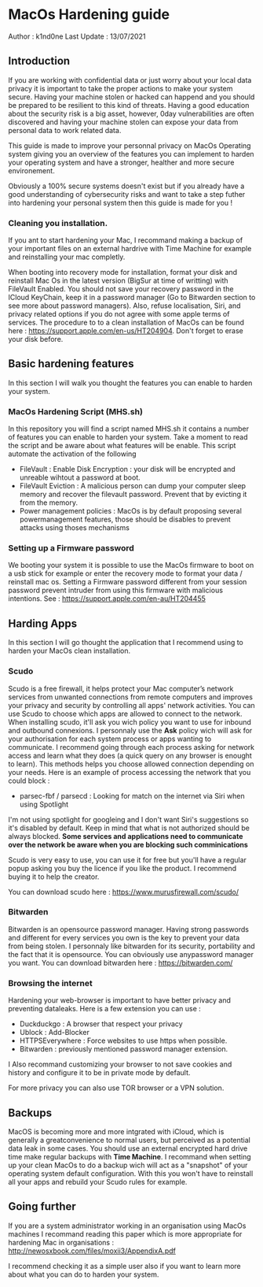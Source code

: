 # MacOs Hardening guide

Author : k1nd0ne
Last Update : 13/07/2021

## Introduction
If you are working with confidential data or just worry about your local data privacy it is important to take the proper actions to make your system secure.
Having your machine stolen or hacked can happend and you should be prepared to be resilient to this kind of threats. Having a good education about the security risk is a big asset,
however, 0day vulnerabilities are often discovered and having your machine stolen can expose your data from personal data to work related data.

This guide is made to improve your personnal privacy on MacOs Operating system giving you an overview of the features you can implement to harden your operating system and have a stronger, healther and more secure environement.

Obviously a 100% secure systems doesn't exist but if you already have a good understanding of cybersecurity risks and want to take a step futher into hardening your personal system then this guide is made for you !


### Cleaning you installation. 
If you ant to start hardening your Mac, I recommand making a backup of your important files on an external hardrive with Time Machine for example and reinstalling your mac completly. 

When booting into recovery mode for installation, format your disk and reinstall Mac Os in the latest version (BigSur at time of writting) with FileVault Enabled. You should not save your recovery password in the ICloud KeyChain, keep it in a password manager (Go to Bitwarden section to see more about password managers). Also, refuse localisation, Siri, and privacy related options if you do not agree with some apple terms of services. The procedure to to a clean installation of MacOs can be found here : https://support.apple.com/en-us/HT204904. Don't forget to erase your disk before.

## Basic hardening features
In this section I will walk you thought the features you can enable to harden your system.

### MacOs Hardening Script (MHS.sh) 
In this repository you will find a script named MHS.sh it contains a number of features you can enable to harden your system.
Take a moment to read the script and be aware about what features will be enable. This script automate the activation of the following 
- FileVault : Enable Disk Encryption : your disk will be encrypted and unreable wihtout a password at boot.
- FileVault Eviction : A malicious person can dump your computer sleep memory and recover the filevault password. Prevent that by evicting it from the memory.
- Power management policies : MacOs is by default proposing several powermanagement features, those should be disables to prevent attacks using thoses mechanisms

### Setting up a Firmware password
We booting your system it is possible to use the MacOs firmware to boot on a usb stick for example or enter the recovery mode to format your data / reinstall mac os. 
Setting a Firmware password different from your session password prevent intruder from using this firmware with malicious intentions. See : https://support.apple.com/en-au/HT204455


## Harding Apps

In this section I will go thought the application that I recommend using to harden your MacOs clean installation.

### Scudo

Scudo is a free firewall, it helps protect your Mac computer’s network services from unwanted connections from remote computers and improves your privacy and security by controlling all apps' network activities. You can use Scudo to choose which apps are allowed to connect to the network. 
When installing scudo, it'll ask you wich policy you want to use for inbound and outbound connexions. I personnaly use the **Ask** policy wich will ask for your authorisation for each system process or apps wanting to communicate. I recommend going through each process asking for network access and learn what they does (a quick query on any browser is enought to learn). This methods helps you choose allowed connection depending on your needs. Here is an example of process accessing the network that you could block : 
- parsec-fbf / parsecd : Looking for match on the internet via Siri when using Spotlight

I'm not using spotlight for googleing and I don't want Siri's suggestions so it's disabled by default. 
Keep in mind that what is not authorized should be always blocked.
**Some services and applications need to communicate over the network be aware when you are blocking such comminications**

Scudo is very easy to use, you can use it for free but you'll have a regular popup asking you buy the licence if you like the product. I recommend buying it to help the creator.

You can download scudo here : https://www.murusfirewall.com/scudo/

### Bitwarden
Bitwarden is an opensource password manager. Having strong passwords and different for every services you own is the key to prevent your data from being stolen. I personnaly like bitwarden for its security, portability and the fact that it is opensource. 
You can obviously use anypassword manager you want. You can download bitwarden here : https://bitwarden.com/

### Browsing the internet
Hardening your web-browser is important to have better privacy and preventing dataleaks.
Here is a few extension you can use : 
- Duckduckgo : A browser that respect your privacy
- Ublock : Add-Blocker
- HTTPSEverywhere : Force websites to use https when possible.
- Bitwarden : previously mentioned password manager extension. 

I Also recommand customizing your browser to not save cookies and history and configure it to be in private mode by default. 

For more privacy you can also use TOR browser or a VPN solution.

## Backups 

MacOS is becoming more and more intgrated with iCloud, which is generally a greatconvenience to normal users, but perceived as a potential data leak in some cases. You  should use an external encrypted hard drive time make regular backups with  **Time Machine**. I recommand when setting up your clean MacOs to do a backup wich will act as a "snapshot" of your operating system default configuration. With this you won't have to reinstall all your apps and rebuild your Scudo rules for example. 


## Going further 

If you are a system administrator working in an organisation using MacOs machines I recommand reading this paper which is more appropriate for hardening Mac in organisations : http://newosxbook.com/files/moxii3/AppendixA.pdf

I recommend checking it as a simple user also if you want to learn more about what you can do to harden your system.
